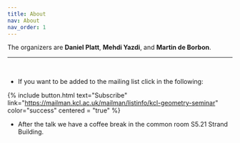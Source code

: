 ```yaml
---
title: About
nav: About
nav_order: 1
---
```


The organizers are **Daniel Platt**, **Mehdi Yazdi**, and **Martin de Borbon**.

----------------------------------------------------------------
<br />

* If you want to be added to the mailing list click in the following:

{% include button.html text="Subscribe" link="https://mailman.kcl.ac.uk/mailman/listinfo/kcl-geometry-seminar" color="success" centered = "true" %}

* After the talk we have a coffee break in the common room S5.21  Strand Building.
